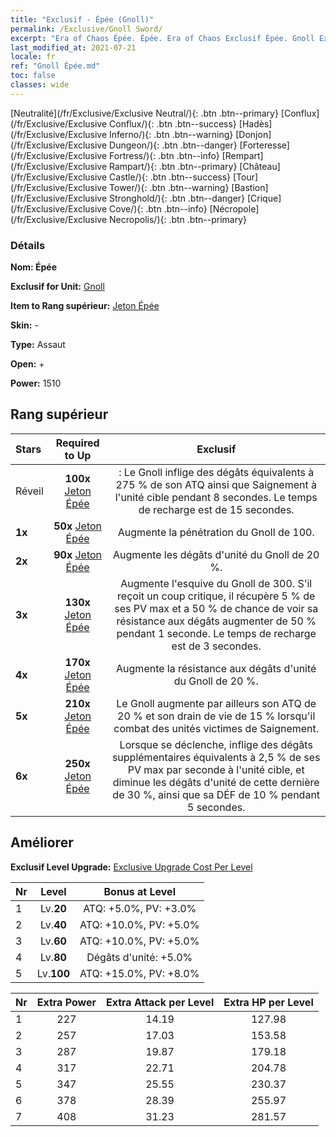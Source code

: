 ```yaml
---
title: "Exclusif - Épée (Gnoll)"
permalink: /Exclusive/Gnoll Sword/
excerpt: "Era of Chaos Épée. Épée. Era of Chaos Exclusif Épée. Gnoll Exclusif."
last_modified_at: 2021-07-21
locale: fr
ref: "Gnoll Épée.md"
toc: false
classes: wide
---
```

 [Neutralité](/fr/Exclusive/Exclusive Neutral/){: .btn .btn--primary} [Conflux](/fr/Exclusive/Exclusive Conflux/){: .btn .btn--success} [Hadès](/fr/Exclusive/Exclusive Inferno/){: .btn .btn--warning} [Donjon](/fr/Exclusive/Exclusive Dungeon/){: .btn .btn--danger} [Forteresse](/fr/Exclusive/Exclusive Fortress/){: .btn .btn--info} [Rempart](/fr/Exclusive/Exclusive Rampart/){: .btn .btn--primary} [Château](/fr/Exclusive/Exclusive Castle/){: .btn .btn--success} [Tour](/fr/Exclusive/Exclusive Tower/){: .btn .btn--warning} [Bastion](/fr/Exclusive/Exclusive Stronghold/){: .btn .btn--danger} [Crique](/fr/Exclusive/Exclusive Cove/){: .btn .btn--info} [Nécropole](/fr/Exclusive/Exclusive Necropolis/){: .btn .btn--primary} 

### Détails
 **Nom: Épée** 

 **Exclusif for Unit:** [Gnoll](/fr/units/Gnoll/) 

 **Item to Rang supérieur:** [Jeton Épée](/ItemsFR/con_912/)

 **Skin:** -

 **Type:** Assaut

 **Open:** +

 **Power:** 1510

## Rang supérieur

  |     Stars    |  Required to Up | Exclusif |
  |:-------------|:---------------:|:---------------:|
  |  Réveil  | **100x** [Jeton Épée](/ItemsFR/con_912/) | <Blessures ouvertes> : Le Gnoll inflige des dégâts équivalents à 275 % de son ATQ ainsi que Saignement à l'unité cible pendant 8 secondes. Le temps de recharge est de 15 secondes. |
  | **1x** <i class="fas fa-star"/> | **50x** [Jeton Épée](/ItemsFR/con_912/) | Augmente la pénétration du Gnoll de 100. |
  | **2x** <i class="fas fa-star"/> | **90x** [Jeton Épée](/ItemsFR/con_912/) | Augmente les dégâts d'unité du Gnoll de 20 %. |
  | **3x** <i class="fas fa-star"/> | **130x** [Jeton Épée](/ItemsFR/con_912/) | Augmente l'esquive du Gnoll de 300. S'il reçoit un coup critique, il récupère 5 % de ses PV max et a 50 % de chance de voir sa résistance aux dégâts augmenter de 50 % pendant 1 seconde. Le temps de recharge est de 3 secondes. |
  | **4x** <i class="fas fa-star"/> | **170x** [Jeton Épée](/ItemsFR/con_912/) | Augmente la résistance aux dégâts d'unité du Gnoll de 20 %. |
  | **5x** <i class="fas fa-star"/> | **210x** [Jeton Épée](/ItemsFR/con_912/) | Le Gnoll augmente par ailleurs son ATQ de 20 % et son drain de vie de 15 % lorsqu'il combat des unités victimes de Saignement. |
  | **6x** <i class="fas fa-star"/> | **250x** [Jeton Épée](/ItemsFR/con_912/) | Lorsque <Blessures ouvertes> se déclenche, inflige des dégâts supplémentaires équivalents à 2,5 % de ses PV max par seconde à l'unité cible, et diminue les dégâts d'unité de cette dernière de 30 %, ainsi que sa DÉF de 10 % pendant 5 secondes. |


## Améliorer
 **Exclusif Level Upgrade:** [Exclusive Upgrade Cost Per Level](/Exclusive/ExclusiveUpgradeCostPerLevel/)

  |  Nr  |   Level  | Bonus at Level |
  |:-----|:--------:|:--------------:|
  | 1 | Lv.**20** | ATQ: +5.0%, PV: +3.0% |
  | 2 | Lv.**40** | ATQ: +10.0%, PV: +5.0% |
  | 3 | Lv.**60** | ATQ: +10.0%, PV: +5.0% |
  | 4 | Lv.**80** | Dégâts d'unité: +5.0% |
  | 5 | Lv.**100** | ATQ: +15.0%, PV: +8.0% |


  |  Nr  |  Extra Power | Extra Attack per Level | Extra HP per Level |
  |:-----|:--------:|:--------:|:--------:|
  | 1 | 227 | 14.19 | 127.98 |
  | 2 | 257 | 17.03 | 153.58 |
  | 3 | 287 | 19.87 | 179.18 |
  | 4 | 317 | 22.71 | 204.78 |
  | 5 | 347 | 25.55 | 230.37 |
  | 6 | 378 | 28.39 | 255.97 |
  | 7 | 408 | 31.23 | 281.57 |


